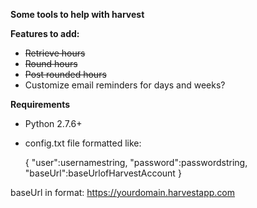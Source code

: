 **Some tools to help with harvest**

**Features to add:**

* ~~Retrieve hours~~
* ~~Round hours~~
* ~~Post rounded hours~~
* Customize email reminders for days and weeks?

**Requirements**

* Python 2.7.6+
* config.txt file formatted like:
    
    {
    "user":usernamestring,
    "password":passwordstring,
    "baseUrl":baseUrlofHarvestAccount
    }

baseUrl in format: https://yourdomain.harvestapp.com
